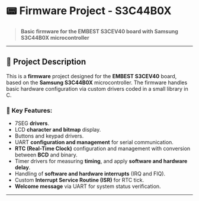 # 📟 **Firmware Project - S3C44B0X**

> **Basic firmware for the EMBEST S3CEV40 board with Samsung S3C44B0X microcontroller**  

---

## 🚀 **Project Description**

This is a **firmware** project designed for the **EMBEST S3CEV40** board, based on the **Samsung S3C44B0X** microcontroller. The firmware handles basic hardware configuration via custom drivers coded in a small library in C.

### 🔧 **Key Features:**
- 7SEG **drivers**.
- LCD **character and bitmap** display.
- Buttons and keypad drivers.
- UART **configuration and management** for serial communication.
- **RTC (Real-Time Clock)** configuration and management with conversion between **BCD** and binary.
- Timer drivers for measuring **timing**, and apply **software and hardware delay**.
- Handling of **software and hardware interrupts** (IRQ and FIQ).
- Custom **Interrupt Service Routine (ISR)** for RTC tick.
- **Welcome message** via UART for system status verification.

---
